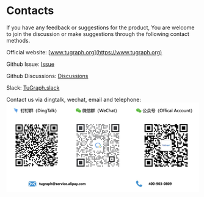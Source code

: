 # Contacts

If you have any feedback or suggestions for the product, You are welcome to join the discussion or make suggestions through the following contact methods.

Official website: [www.tugraph.org](https://www.tugraph.org)

Github Issue:
[Issue](https://github.com/TuGraph-db/tugraph-db/issues)

Github Discussions:
[Discussions](https://github.com/TuGraph-db/tugraph-db/discussions)

Slack:
[TuGraph.slack](https://join.slack.com/t/tugraph/shared_invite/zt-1hha8nuli-bqdkwn~w4zH1vlk0QvqIfg)

Contact us via dingtalk, wechat, email and telephone:
![contacts](./docs/images/contact_us.png)